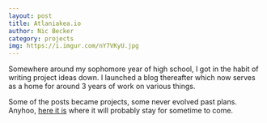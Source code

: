 ```yaml
---
layout: post
title: Atlaniakea.io
author: Nic Becker
category: projects
img: https://i.imgur.com/nY7VKyU.jpg
---
```


Somewhere around my sophomore year of high school, I got in the habit of writing project ideas down. I launched a blog thereafter which now serves as a home for around 3 years of work on various things.

Some of the posts became projects, some never evolved past plans. Anyhoo, [here it is](http://gest-alt.github.io/atlaniakea.io) where it will probably stay for sometime to come.
